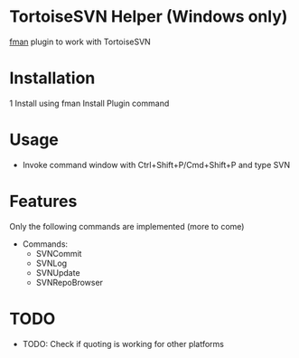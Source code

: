 # TortoiseSVN Helper (Windows only) 
[fman](https://fman.io) plugin to work with TortoiseSVN

# Installation
1 Install using fman Install Plugin command

# Usage
* Invoke command window with Ctrl+Shift+P/Cmd+Shift+P and type SVN

# Features
Only the following commands are implemented (more to come)
* Commands:
  * SVNCommit
  * SVNLog
  * SVNUpdate
  * SVNRepoBrowser

# TODO

* TODO: Check if quoting is working for other platforms